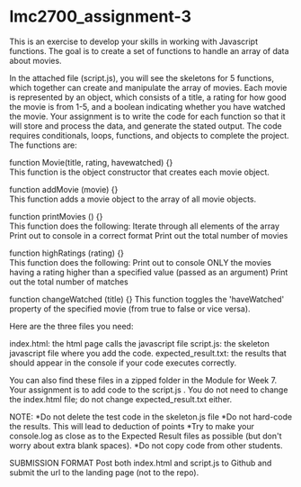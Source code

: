 # lmc2700_assignment-3
 This is an exercise to develop your skills in working with Javascript functions.  The goal is to create a set of functions to handle an array of data about movies.

In the attached file (script.js), you will see the skeletons for 5 functions,  which together can create and manipulate the array of movies. Each movie is represented by an object, which consists of a title, a rating for how good the movie is from 1-5, and a boolean indicating whether you have watched the movie. Your assignment is to write the code for each function so that it will store and process the data, and generate the stated output. The code requires conditionals, loops, functions, and objects to complete the project. The functions are:

function Movie(title, rating, havewatched) {}  
      This function is the object constructor that creates each movie object.

function addMovie (movie) {}  
     This function adds a movie object to the array of all movie objects.

function printMovies () {}  
      This function does the following:
            Iterate through all elements of the array
            Print out to console in a correct format
            Print out the total number of movies

function highRatings (rating) {}  
     This function does the following:
           Print out to console ONLY the movies having a rating higher than a specified value (passed as an argument)
           Print out the total number of matches

function changeWatched (title) {}
      This function toggles the 'haveWatched' property of the specified movie (from true to false or vice versa).

Here are the three files you need:

index.html: the html page calls the javascript file
script.js: the skeleton javascript file where you add the code.
expected_result.txt: the results that should appear in the console if your code executes correctly. 

You can also find these files in a zipped folder in the Module for Week 7. Your assignment is to add code to the script.js . You do not need to change the index.html file; do not change expected_result.txt either.

NOTE:
*Do not delete the test code in the skeleton.js file
*Do not hard-code the results. This will lead to deduction of points
*Try to make your console.log as close as to the Expected Result files as possible (but don't worry about extra blank spaces). 
*Do not copy code from other students.
 
SUBMISSION FORMAT
Post both index.html and script.js to Github and submit the url to the landing page (not to the repo).
